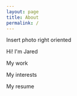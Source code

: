 ```yaml
---
layout: page
title: About
permalink: /
---
```

Insert photo right oriented

Hi! I'm Jared

My work

My interests

My resume